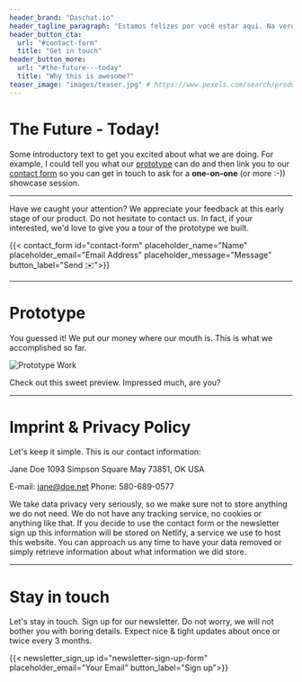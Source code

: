 ```yaml
---
header_brand: "Daschat.io"
header_tagline_paragraph: "Estamos felizes por você estar aqui. Na verdade, a única emoção mais forte do que nossa alegria é nosso desejo de contar a você mais sobre o que estamos construindo. Tempos brilhantes pela frente. Vamos entrar nisso!"
header_button_cta:
  url: "#contact-form"
  title: "Get in touch"
header_button_more:
  url: "#the-future---today"
  title: "Why this is awesome?"
teaser_image: "images/teaser.jpg" # https://www.pexels.com/search/product%20testing/
---
```


# The Future - Today!

Some introductory text to get you excited about what we are doing. For example, I could tell you what our [prototype](#prototype) can do and then link you to our [contact form](#contact-form) so you can get in touch to ask for a **one-on-one** (or more :-)) showcase session.

---

Have we caught your attention? We appreciate your feedback at this early stage of our product. Do not hesitate to contact us. In fact, if your interested, we'd love to give you a tour of the prototype we built.

{{< contact_form id="contact-form" placeholder_name="Name" placeholder_email="Email Address" placeholder_message="Message" button_label="Send ✉️">}}

---

# Prototype

You guessed it! We put our money where our mouth is. This is what we accomplished so far.

![Prototype Work](images/prototype.jpg) <!-- https://www.pexels.com/search/product%20testing/ -->

Check out this sweet preview. Impressed much, are you?

---

# Imprint & Privacy Policy

Let's keep it simple. This is our contact information:

Jane Doe
1093 Simpson Square
May 73851, OK
USA

E-mail: jane@doe.net
Phone: 580-689-0577

We take data privacy very seriously, so we make sure not to store anything we do not need. We do not have any tracking service, no cookies or anything like that. If you decide to use the contact form or the newsletter sign up this information will be stored on Netlify, a service we use to host this website. You can approach us any time to have your data removed or simply retrieve information about what information we did store.

---

# Stay in touch

Let's stay in touch. Sign up for our newsletter. Do not worry, we will not bother you with boring details. Expect nice & tight updates about once or twice every 3 months.

{{< newsletter_sign_up id="newsletter-sign-up-form" placeholder_email="Your Email" button_label="Sign up">}}

